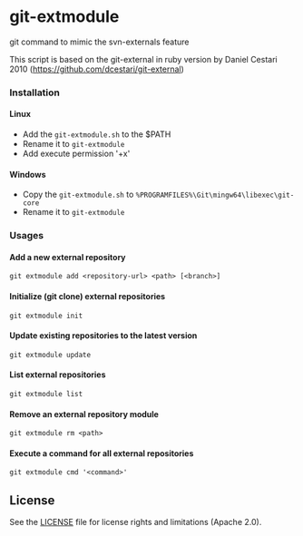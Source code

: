 # git-extmodule
git command to mimic the svn-externals feature

This script is based on the git-external in ruby version by Daniel Cestari 2010
(https://github.com/dcestari/git-external)

### Installation
#### Linux
- Add the `git-extmodule.sh` to the $PATH
- Rename it to `git-extmodule`
- Add execute permission '+x'

#### Windows
- Copy the `git-extmodule.sh` to `%PROGRAMFILES%\Git\mingw64\libexec\git-core`
- Rename it to `git-extmodule`

### Usages

#### Add a new external repository

```
git extmodule add <repository-url> <path> [<branch>]
```
#### Initialize (git clone) external repositories
```
git extmodule init
```

#### Update existing repositories to the latest version

```
git extmodule update
```

#### List external repositories

```
git extmodule list
```

#### Remove an external repository module
```
git extmodule rm <path>
```

#### Execute a command for all external repositories
```
git extmodule cmd '<command>'
```

## License

See the [LICENSE](LICENSE) file for license rights and limitations (Apache 2.0).
